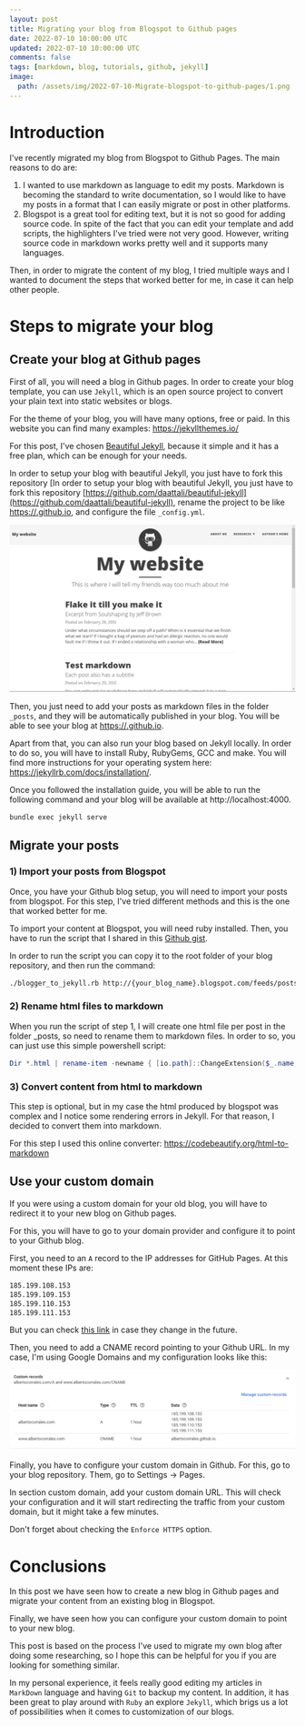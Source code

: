 ```yaml
---
layout: post
title: Migrating your blog from Blogspot to Github pages
date: 2022-07-10 10:00:00 UTC
updated: 2022-07-10 10:00:00 UTC
comments: false
tags: [markdown, blog, tutorials, github, jekyll]
image:
  path: /assets/img/2022-07-10-Migrate-blogspot-to-github-pages/1.png
---
```


# Introduction

I've recently migrated my blog from Blogspot to Github Pages. The main reasons to do are:

1. I wanted to use markdown as language to edit my posts. Markdown is becoming the standard to write documentation, so I would like to have my posts in a format that I can easily migrate or post in other platforms.
2. Blogspot is a great tool for editing text, but it is not so good for adding source code. In spite of the fact that you can edit your template and add scripts, the highlighters I've tried were not very good. However, writing source code in markdown works pretty well and it supports many languages.

Then, in order to migrate the content of my blog, I tried multiple ways and I wanted to document the steps that worked better for me, in case it can help other people.

# Steps to migrate your blog

## Create your blog at Github pages

First of all, you will need a blog in Github pages. In order to create your blog template, you can use `Jekyll`, which is an open source project to convert your plain text into static websites or blogs.

For the theme of your blog, you will have many options, free or paid. In this website you can find many examples: https://jekyllthemes.io/

For this post, I've chosen [Beautiful Jekyll](https://beautifuljekyll.com/), because it simple and it has a free plan, which can be enough for your needs.

In order to setup your blog with beautiful Jekyll, you just have to fork this repository [In order to setup your blog with beautiful Jekyll, you just have to fork this repository [https://github.com/daattali/beautiful-jekyll](https://github.com/daattali/beautiful-jekyll), rename the project to be like [https://<yourusername>.github.io](https://<yourusername>.github.io), and configure the file `_config.yml`.

![jekyll example](/assets/img/2022-07-10-Migrate-blogspot-to-github-pages/2.png)

Then, you just need to add your posts as markdown files in the folder `_posts`, and they will be automatically published in your blog. You will be able to see your blog at [https://<yourusername>.github.io](https://<yourusername>.github.io).

Apart from that, you can also run your blog based on Jekyll locally. In order to do so, you will have to install Ruby, RubyGems, GCC and make. You will find more instructions for your operating system here: https://jekyllrb.com/docs/installation/.

Once you followed the installation guide, you will be able to run the following command and your blog will be available at http://localhost:4000.

```bash
bundle exec jekyll serve
```

## Migrate your posts

### 1) Import your posts from Blogspot

Once, you have your Github blog setup, you will need to import your posts from blogspot. For this step, I've tried different methods and this is the one that worked better for me.

To import your content at Blogspot, you will need ruby installed. Then, you have to run the script that I shared in this [Github gist](https://gist.github.com/albertocorrales/f750fa971c2523abc1ecbb6cefc185e3).

In order to run the script you can copy it to the root folder of your blog repository, and then run the command:

```bash
./blogger_to_jekyll.rb http://{your_blog_name}.blogspot.com/feeds/posts/default
```

### 2) Rename html files to markdown

When you run the script of step 1, I will create one html file per post in the folder \_posts, so need to rename them to markdown files. In order to so, you can just use this simple powershell script:

```powershell
Dir *.html | rename-item -newname { [io.path]::ChangeExtension($_.name, "md") }
```

### 3) Convert content from html to markdown

This step is optional, but in my case the html produced by blogspot was complex and I notice some rendering errors in Jekyll. For that reason, I decided to convert them into markdown.

For this step I used this online converter: https://codebeautify.org/html-to-markdown

## Use your custom domain

If you were using a custom domain for your old blog, you will have to redirect it to your new blog on Github pages.

For this, you will have to go to your domain provider and configure it to point to your Github blog.

First, you need to an `A` record to the IP addresses for GitHub Pages. At this moment these IPs are:

```
185.199.108.153
185.199.109.153
185.199.110.153
185.199.111.153
```

But you can check [this link](https://docs.github.com/en/pages/configuring-a-custom-domain-for-your-github-pages-site/managing-a-custom-domain-for-your-github-pages-site) in case they change in the future.

Then, you need to add a CNAME record pointing to your Github URL. In my case, I'm using Google Domains and my configuration looks like this:

![domain config](/assets/img/2022-07-10-Migrate-blogspot-to-github-pages/4.png)

Finally, you have to configure your custom domain in Github. For this, go to your blog repository. Them, go to Settings -> Pages.

In section custom domain, add your custom domain URL. This will check your configuration and it will start redirecting the traffic from your custom domain, but it might take a few minutes.

Don't forget about checking the `Enforce HTTPS` option.

# Conclusions

In this post we have seen how to create a new blog in Github pages and migrate your content from an existing blog in Blogspot.

Finally, we have seen how you can configure your custom domain to point to your new blog.

This post is based on the process I've used to migrate my own blog after doing some researching, so I hope this can be helpful for you if you are looking for something similar.

In my personal experience, it feels really good editing my articles in `MarkDown` language and having `Git` to backup my content. In addition, it has been great to play around with `Ruby` an explore `Jekyll`, which brigs us a lot of possibilities when it comes to customization of our blogs.

